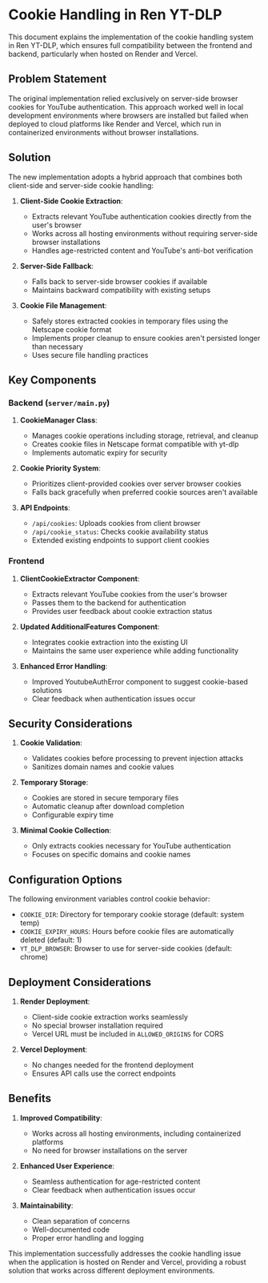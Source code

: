 # Cookie Handling in Ren YT-DLP

This document explains the implementation of the cookie handling system in Ren YT-DLP, which ensures full compatibility between the frontend and backend, particularly when hosted on Render and Vercel.

## Problem Statement

The original implementation relied exclusively on server-side browser cookies for YouTube authentication. This approach worked well in local development environments where browsers are installed but failed when deployed to cloud platforms like Render and Vercel, which run in containerized environments without browser installations.

## Solution

The new implementation adopts a hybrid approach that combines both client-side and server-side cookie handling:

1. **Client-Side Cookie Extraction**:
   - Extracts relevant YouTube authentication cookies directly from the user's browser
   - Works across all hosting environments without requiring server-side browser installations
   - Handles age-restricted content and YouTube's anti-bot verification

2. **Server-Side Fallback**:
   - Falls back to server-side browser cookies if available
   - Maintains backward compatibility with existing setups

3. **Cookie File Management**:
   - Safely stores extracted cookies in temporary files using the Netscape cookie format
   - Implements proper cleanup to ensure cookies aren't persisted longer than necessary
   - Uses secure file handling practices

## Key Components

### Backend (`server/main.py`)

1. **CookieManager Class**:
   - Manages cookie operations including storage, retrieval, and cleanup
   - Creates cookie files in Netscape format compatible with yt-dlp
   - Implements automatic expiry for security

2. **Cookie Priority System**:
   - Prioritizes client-provided cookies over server browser cookies
   - Falls back gracefully when preferred cookie sources aren't available

3. **API Endpoints**:
   - `/api/cookies`: Uploads cookies from client browser
   - `/api/cookie_status`: Checks cookie availability status
   - Extended existing endpoints to support client cookies

### Frontend

1. **ClientCookieExtractor Component**:
   - Extracts relevant YouTube cookies from the user's browser
   - Passes them to the backend for authentication
   - Provides user feedback about cookie extraction status

2. **Updated AdditionalFeatures Component**:
   - Integrates cookie extraction into the existing UI
   - Maintains the same user experience while adding functionality

3. **Enhanced Error Handling**:
   - Improved YoutubeAuthError component to suggest cookie-based solutions
   - Clear feedback when authentication issues occur

## Security Considerations

1. **Cookie Validation**:
   - Validates cookies before processing to prevent injection attacks
   - Sanitizes domain names and cookie values

2. **Temporary Storage**:
   - Cookies are stored in secure temporary files
   - Automatic cleanup after download completion
   - Configurable expiry time

3. **Minimal Cookie Collection**:
   - Only extracts cookies necessary for YouTube authentication
   - Focuses on specific domains and cookie names

## Configuration Options

The following environment variables control cookie behavior:

- `COOKIE_DIR`: Directory for temporary cookie storage (default: system temp)
- `COOKIE_EXPIRY_HOURS`: Hours before cookie files are automatically deleted (default: 1)
- `YT_DLP_BROWSER`: Browser to use for server-side cookies (default: chrome)

## Deployment Considerations

1. **Render Deployment**:
   - Client-side cookie extraction works seamlessly
   - No special browser installation required
   - Vercel URL must be included in `ALLOWED_ORIGINS` for CORS

2. **Vercel Deployment**:
   - No changes needed for the frontend deployment
   - Ensures API calls use the correct endpoints

## Benefits

1. **Improved Compatibility**:
   - Works across all hosting environments, including containerized platforms
   - No need for browser installations on the server

2. **Enhanced User Experience**:
   - Seamless authentication for age-restricted content
   - Clear feedback when authentication issues occur

3. **Maintainability**:
   - Clean separation of concerns
   - Well-documented code
   - Proper error handling and logging

This implementation successfully addresses the cookie handling issue when the application is hosted on Render and Vercel, providing a robust solution that works across different deployment environments.
